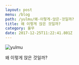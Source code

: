 ```yaml
---
layout: post
menu: /blog
path: /yulmu/왜-이렇게-앉은-것일까?
title: 왜 이렇게 앉은 것일까?
category: 율무
date: 2017-12-25T11:22:41.801Z
---
```

![yulmu](/img/img_9203.jpg)

왜 이렇게 앉은 것일까?
